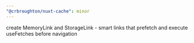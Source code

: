```yaml
---
"@crbroughton/nuxt-cache": minor
---
```


create MemoryLink and StorageLink - smart links that prefetch and execute useFetches before navigation
